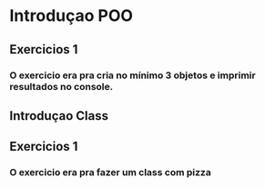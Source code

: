 # Introduçao POO

## Exercicios 1

### O exercicio era pra cria no mínimo 3 objetos e imprimir resultados no console.

## Introduçao Class

## Exercicios 1 

### O exercicio era pra fazer um class com pizza
